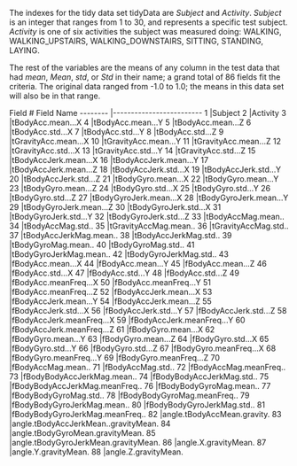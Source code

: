 The indexes for the tidy data set tidyData are _Subject_ and _Activity_.  _Subject_ is
an integer that ranges from 1 to 30, and represents a specific test subject.
_Activity_ is one of six activities the subject was measured doing: WALKING, 
WALKING\_UPSTAIRS, WALKING\_DOWNSTAIRS, SITTING, STANDING, LAYING.

The rest of the variables are the means of any column in the test data that had
_mean_, _Mean_, _std_, or _Std_ in their name; a grand total of 86 fields fit
the criteria.  The original data ranged from -1.0 to 1.0; the means in this data
set will also be in that range.

Field #    Field Name
--------   |-------------------------
 1         |Subject
 2         |Activity
 3         |tBodyAcc.mean...X
 4         |tBodyAcc.mean...Y
 5         |tBodyAcc.mean...Z
 6         |tBodyAcc.std...X
 7         |tBodyAcc.std...Y
 8         |tBodyAcc.std...Z
 9         |tGravityAcc.mean...X
10         |tGravityAcc.mean...Y
11         |tGravityAcc.mean...Z
12         |tGravityAcc.std...X
13         |tGravityAcc.std...Y
14         |tGravityAcc.std...Z
15         |tBodyAccJerk.mean...X
16         |tBodyAccJerk.mean...Y
17         |tBodyAccJerk.mean...Z
18         |tBodyAccJerk.std...X
19         |tBodyAccJerk.std...Y
20         |tBodyAccJerk.std...Z
21         |tBodyGyro.mean...X
22         |tBodyGyro.mean...Y
23         |tBodyGyro.mean...Z
24         |tBodyGyro.std...X
25         |tBodyGyro.std...Y
26         |tBodyGyro.std...Z
27         |tBodyGyroJerk.mean...X
28         |tBodyGyroJerk.mean...Y
29         |tBodyGyroJerk.mean...Z
30         |tBodyGyroJerk.std...X
31         |tBodyGyroJerk.std...Y
32         |tBodyGyroJerk.std...Z
33         |tBodyAccMag.mean..
34         |tBodyAccMag.std..
35         |tGravityAccMag.mean..
36         |tGravityAccMag.std..
37         |tBodyAccJerkMag.mean..
38         |tBodyAccJerkMag.std..
39         |tBodyGyroMag.mean..
40         |tBodyGyroMag.std..
41         |tBodyGyroJerkMag.mean..
42         |tBodyGyroJerkMag.std..
43         |fBodyAcc.mean...X
44         |fBodyAcc.mean...Y
45         |fBodyAcc.mean...Z
46         |fBodyAcc.std...X
47         |fBodyAcc.std...Y
48         |fBodyAcc.std...Z
49         |fBodyAcc.meanFreq...X
50         |fBodyAcc.meanFreq...Y
51         |fBodyAcc.meanFreq...Z
52         |fBodyAccJerk.mean...X
53         |fBodyAccJerk.mean...Y
54         |fBodyAccJerk.mean...Z
55         |fBodyAccJerk.std...X
56         |fBodyAccJerk.std...Y
57         |fBodyAccJerk.std...Z
58         |fBodyAccJerk.meanFreq...X
59         |fBodyAccJerk.meanFreq...Y
60         |fBodyAccJerk.meanFreq...Z
61         |fBodyGyro.mean...X
62         |fBodyGyro.mean...Y
63         |fBodyGyro.mean...Z
64         |fBodyGyro.std...X
65         |fBodyGyro.std...Y
66         |fBodyGyro.std...Z
67         |fBodyGyro.meanFreq...X
68         |fBodyGyro.meanFreq...Y
69         |fBodyGyro.meanFreq...Z
70         |fBodyAccMag.mean..
71         |fBodyAccMag.std..
72         |fBodyAccMag.meanFreq..
73         |fBodyBodyAccJerkMag.mean..
74         |fBodyBodyAccJerkMag.std..
75         |fBodyBodyAccJerkMag.meanFreq..
76         |fBodyBodyGyroMag.mean..
77         |fBodyBodyGyroMag.std..
78         |fBodyBodyGyroMag.meanFreq..
79         |fBodyBodyGyroJerkMag.mean..
80         |fBodyBodyGyroJerkMag.std..
81         |fBodyBodyGyroJerkMag.meanFreq..
82         |angle.tBodyAccMean.gravity.
83         |angle.tBodyAccJerkMean..gravityMean.
84         |angle.tBodyGyroMean.gravityMean.
85         |angle.tBodyGyroJerkMean.gravityMean.
86         |angle.X.gravityMean.
87         |angle.Y.gravityMean.
88         |angle.Z.gravityMean.
